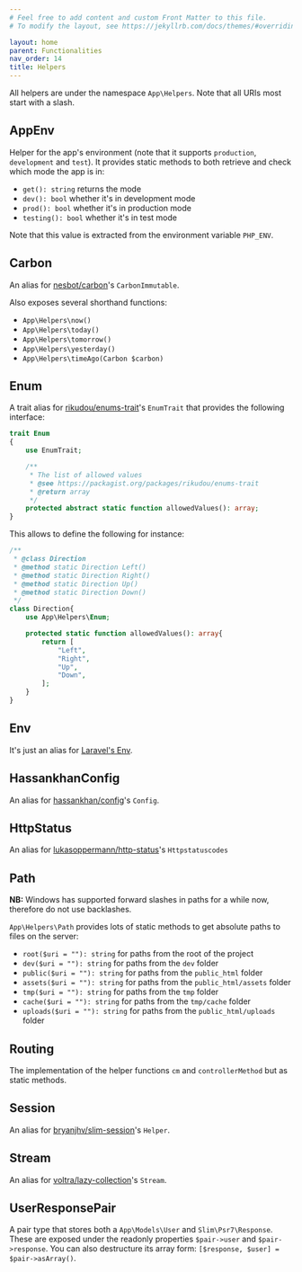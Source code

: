```yaml
---
# Feel free to add content and custom Front Matter to this file.
# To modify the layout, see https://jekyllrb.com/docs/themes/#overriding-theme-defaults

layout: home
parent: Functionalities
nav_order: 14
title: Helpers
---
```


All helpers are under the namespace `App\Helpers`. Note that all URIs most start with a slash.

## AppEnv
Helper for the app's environment (note that it supports `production`, `development` and `test`). It provides static
methods to both retrieve and check which mode the app is in:
* `get(): string` returns the mode
* `dev(): bool` whether it's in development mode
* `prod(): bool` whether it's in production mode
* `testing(): bool` whether it's in test mode

Note that this value is extracted from the environment variable `PHP_ENV`.

## Carbon

An alias for [nesbot/carbon](https://packagist.org/packages/nesbot/carbon)'s `CarbonImmutable`.

Also exposes several shorthand functions:
* `App\Helpers\now()`
* `App\Helpers\today()`
* `App\Helpers\tomorrow()`
* `App\Helpers\yesterday()`
* `App\Helpers\timeAgo(Carbon $carbon)`

## Enum

A trait alias for [rikudou/enums-trait](https://packagist.org/packages/rikudou/enums-trait  )'s `EnumTrait` that provides the following interface:
```php
trait Enum
{
	use EnumTrait;

	/**
	 * The list of allowed values
	 * @see https://packagist.org/packages/rikudou/enums-trait
	 * @return array
	 */
	protected abstract static function allowedValues(): array;
}
```

This allows to define the following for instance:
```php
/**
 * @class Direction
 * @method static Direction Left()
 * @method static Direction Right()
 * @method static Direction Up()
 * @method static Direction Down()
 */
class Direction{
	use App\Helpers\Enum;

	protected static function allowedValues(): array{
		return [
			"Left",
			"Right",
			"Up",
			"Down",
		];
	}
}
```

## Env

It's just an alias for [Laravel's Env](https://laravel.com/api/8.x/Illuminate/Support/Env.html).

## HassankhanConfig

An alias for [hassankhan/config](https://packagist.org/packages/hassankhan/config)'s `Config`.

## HttpStatus

An alias for [lukasoppermann/http-status](https://packagist.org/packages/lukasoppermann/http-status)'s `Httpstatuscodes`

## Path
**NB:** Windows has supported forward slashes in paths for a while now, therefore do not use backlashes.

`App\Helpers\Path` provides lots of static methods to get absolute paths to files on the server:
* `root($uri = ""): string` for paths from the root of the project
* `dev($uri = ""): string` for paths from the `dev` folder
* `public($uri = ""): string` for paths from the `public_html` folder
* `assets($uri = ""): string` for paths from the `public_html/assets` folder
* `tmp($uri = ""): string` for paths from the `tmp` folder
* `cache($uri = ""): string` for paths from the `tmp/cache` folder
* `uploads($uri = ""): string` for paths from the `public_html/uploads` folder

## Routing

The implementation of the helper functions `cm` and `controllerMethod` but as static methods.

## Session

An alias for [bryanjhv/slim-session]()'s `Helper`.

## Stream

An alias for [voltra/lazy-collection](https://packagist.org/packages/voltra/lazy-collection)'s `Stream`.

## UserResponsePair

A pair type that stores both a `App\Models\User` and `Slim\Psr7\Response`. These are exposed under the readonly properties
`$pair->user` and `$pair->response`. You can also destructure its array form: `[$response, $user] = $pair->asArray()`.
